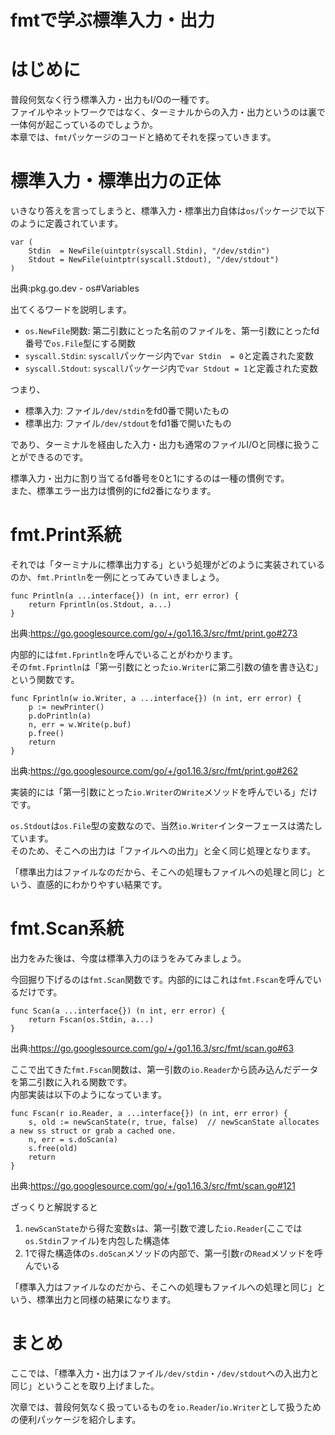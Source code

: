 # fmtで学ぶ標準入力・出力

# はじめに

普段何気なく行う標準入力・出力もI/Oの一種です。\
ファイルやネットワークではなく、ターミナルからの入力・出力というのは裏で一体何が起こっているのでしょうか。\
本章では、`fmt`パッケージのコードと絡めてそれを探っていきます。

# 標準入力・標準出力の正体

いきなり答えを言ってしまうと、標準入力・標準出力自体は`os`パッケージで以下のように定義されています。


``` language-go
var (
    Stdin  = NewFile(uintptr(syscall.Stdin), "/dev/stdin")
    Stdout = NewFile(uintptr(syscall.Stdout), "/dev/stdout")
)
```


出典:pkg.go.dev - os#Variables

出てくるワードを説明します。

-   `os.NewFile`関数:
    第二引数にとった名前のファイルを、第一引数にとったfd番号で`os.File`型にする関数
-   `syscall.Stdin`:
    `syscall`パッケージ内で`var Stdin  = 0`と定義された変数
-   `syscall.Stdout`:
    `syscall`パッケージ内で`var Stdout = 1`と定義された変数

つまり、

-   標準入力: ファイル`/dev/stdin`をfd0番で開いたもの
-   標準出力: ファイル`/dev/stdout`をfd1番で開いたもの

であり、ターミナルを経由した入力・出力も通常のファイルI/Oと同様に扱うことができるのです。


標準入力・出力に割り当てるfd番号を0と1にするのは一種の慣例です。\
また、標準エラー出力は慣例的にfd2番になります。


# fmt.Print系統

それでは「ターミナルに標準出力する」という処理がどのように実装されているのか、`fmt.Println`を一例にとってみていきましょう。


``` language-go
func Println(a ...interface{}) (n int, err error) {
    return Fprintln(os.Stdout, a...)
}
```


出典:<https://go.googlesource.com/go/+/go1.16.3/src/fmt/print.go#273>

内部的には`fmt.Fprintln`を呼んでいることがわかります。\
その`fmt.Fprintln`は「第一引数にとった`io.Writer`に第二引数の値を書き込む」という関数です。


``` language-go
func Fprintln(w io.Writer, a ...interface{}) (n int, err error) {
    p := newPrinter()
    p.doPrintln(a)
    n, err = w.Write(p.buf)
    p.free()
    return
}
```


出典:<https://go.googlesource.com/go/+/go1.16.3/src/fmt/print.go#262>

実装的には「第一引数にとった`io.Writer`の`Write`メソッドを呼んでいる」だけです。

`os.Stdout`は`os.File`型の変数なので、当然`io.Writer`インターフェースは満たしています。\
そのため、そこへの出力は「ファイルへの出力」と全く同じ処理となります。

「標準出力はファイルなのだから、そこへの処理もファイルへの処理と同じ」という、直感的にわかりやすい結果です。

# fmt.Scan系統

出力をみた後は、今度は標準入力のほうをみてみましょう。

今回掘り下げるのは`fmt.Scan`関数です。内部的にはこれは`fmt.Fscan`を呼んでいるだけです。


``` language-go
func Scan(a ...interface{}) (n int, err error) {
    return Fscan(os.Stdin, a...)
}
```


出典:<https://go.googlesource.com/go/+/go1.16.3/src/fmt/scan.go#63>

ここで出てきた`fmt.Fscan`関数は、第一引数の`io.Reader`から読み込んだデータを第二引数に入れる関数です。\
内部実装は以下のようになっています。


``` language-go
func Fscan(r io.Reader, a ...interface{}) (n int, err error) {
    s, old := newScanState(r, true, false)  // newScanState allocates a new ss struct or grab a cached one.
    n, err = s.doScan(a)
    s.free(old)
    return
}
```


出典:<https://go.googlesource.com/go/+/go1.16.3/src/fmt/scan.go#121>

ざっくりと解説すると

1.  `newScanState`から得た変数`s`は、第一引数で渡した`io.Reader`(ここでは`os.Stdin`ファイル)を内包した構造体
2.  1で得た構造体の`s.doScan`メソッドの内部で、第一引数`r`の`Read`メソッドを呼んでいる

「標準入力はファイルなのだから、そこへの処理もファイルへの処理と同じ」という、標準出力と同様の結果になります。

# まとめ

ここでは、「標準入力・出力はファイル`/dev/stdin`・`/dev/stdout`への入出力と同じ」ということを取り上げました。

次章では、普段何気なく扱っているものを`io.Reader`/`io.Writer`として扱うための便利パッケージを紹介します。




